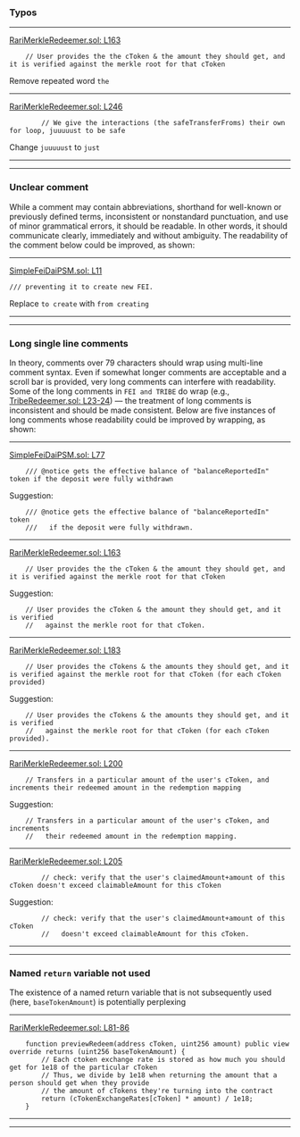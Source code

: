 ### Typos
___
[RariMerkleRedeemer.sol: L163](https://github.com/code-423n4/2022-09-tribe/blob/769b0586b4975270b669d7d1581aa5672d6999d5/contracts/shutdown/fuse/RariMerkleRedeemer.sol#L163)
```solidity
    // User provides the the cToken & the amount they should get, and it is verified against the merkle root for that cToken
```
Remove repeated word `the`
___
[RariMerkleRedeemer.sol: L246](https://github.com/code-423n4/2022-09-tribe/blob/769b0586b4975270b669d7d1581aa5672d6999d5/contracts/shutdown/fuse/RariMerkleRedeemer.sol#L246)
```solidity
        // We give the interactions (the safeTransferFroms) their own for loop, juuuuust to be safe
```
Change `juuuuust` to `just`
___
___

### Unclear comment
While a comment may contain abbreviations, shorthand for well-known or previously defined terms, inconsistent or nonstandard punctuation, and use of minor grammatical errors, it should be readable. In other words, it should communicate clearly, immediately and without ambiguity. The readability of the comment below could be improved, as shown:
___
[SimpleFeiDaiPSM.sol: L11](https://github.com/code-423n4/2022-09-tribe/blob/769b0586b4975270b669d7d1581aa5672d6999d5/contracts/peg/SimpleFeiDaiPSM.sol#L11)
```solidity
/// preventing it to create new FEI.
```
Replace `to create` with `from creating`
___
___

### Long single line comments 
In theory, comments over 79 characters should wrap using multi-line comment syntax. Even if somewhat longer comments are acceptable and a scroll bar is provided, very long comments can interfere with readability. Some of the long comments in `FEI and TRIBE` do wrap (e.g., [TribeRedeemer.sol: L23-24](https://github.com/code-423n4/2022-09-tribe/blob/769b0586b4975270b669d7d1581aa5672d6999d5/contracts/shutdown/redeem/TribeRedeemer.sol#L23-L24)) — the treatment of long comments is inconsistent and should be made consistent. Below are five instances of long comments whose readability could be improved by wrapping, as shown:
___
[SimpleFeiDaiPSM.sol: L77](https://github.com/code-423n4/2022-09-tribe/blob/769b0586b4975270b669d7d1581aa5672d6999d5/contracts/peg/SimpleFeiDaiPSM.sol#L77)
```solidity
    /// @notice gets the effective balance of "balanceReportedIn" token if the deposit were fully withdrawn
```
Suggestion:
```solidity
    /// @notice gets the effective balance of "balanceReportedIn" token
    ///   if the deposit were fully withdrawn.
```
___
[RariMerkleRedeemer.sol: L163](https://github.com/code-423n4/2022-09-tribe/blob/769b0586b4975270b669d7d1581aa5672d6999d5/contracts/shutdown/fuse/RariMerkleRedeemer.sol#L163)
```solidity
    // User provides the the cToken & the amount they should get, and it is verified against the merkle root for that cToken
```
Suggestion:
```solidity
    // User provides the cToken & the amount they should get, and it is verified
    //   against the merkle root for that cToken.
```
___
[RariMerkleRedeemer.sol: L183](https://github.com/code-423n4/2022-09-tribe/blob/769b0586b4975270b669d7d1581aa5672d6999d5/contracts/shutdown/fuse/RariMerkleRedeemer.sol#L183)
```solidity
    // User provides the cTokens & the amounts they should get, and it is verified against the merkle root for that cToken (for each cToken provided)
```
Suggestion:
```solidity
    // User provides the cTokens & the amounts they should get, and it is verified 
    //   against the merkle root for that cToken (for each cToken provided).
```
___
[RariMerkleRedeemer.sol: L200](https://github.com/code-423n4/2022-09-tribe/blob/769b0586b4975270b669d7d1581aa5672d6999d5/contracts/shutdown/fuse/RariMerkleRedeemer.sol#L200)
```solidity
    // Transfers in a particular amount of the user's cToken, and increments their redeemed amount in the redemption mapping
```
Suggestion:
```solidity
    // Transfers in a particular amount of the user's cToken, and increments
    //   their redeemed amount in the redemption mapping.
```
___
[RariMerkleRedeemer.sol: L205](https://github.com/code-423n4/2022-09-tribe/blob/769b0586b4975270b669d7d1581aa5672d6999d5/contracts/shutdown/fuse/RariMerkleRedeemer.sol#L205)
```solidity
        // check: verify that the user's claimedAmount+amount of this cToken doesn't exceed claimableAmount for this cToken
```
Suggestion:
```solidity
        // check: verify that the user's claimedAmount+amount of this cToken
        //   doesn't exceed claimableAmount for this cToken.
```
___
___


### Named `return` variable not used
The existence of a named return variable that is not subsequently used (here, `baseTokenAmount`) is potentially perplexing
___
[RariMerkleRedeemer.sol: L81-86](https://github.com/code-423n4/2022-09-tribe/blob/769b0586b4975270b669d7d1581aa5672d6999d5/contracts/shutdown/fuse/RariMerkleRedeemer.sol#L81-L86)
```solidity
    function previewRedeem(address cToken, uint256 amount) public view override returns (uint256 baseTokenAmount) {
        // Each ctoken exchange rate is stored as how much you should get for 1e18 of the particular cToken
        // Thus, we divide by 1e18 when returning the amount that a person should get when they provide
        // the amount of cTokens they're turning into the contract
        return (cTokenExchangeRates[cToken] * amount) / 1e18;
    }
```
___
___